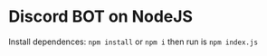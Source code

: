 # Discord BOT on NodeJS

Install dependences:
```npm install``` or ```npm i```
then run is ```npm index.js```